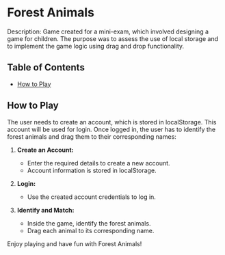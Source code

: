 # Forest Animals

Description: Game created for a mini-exam, which involved designing a game for children. 
The purpose was to assess the use of local storage and to implement the game logic using drag and drop functionality.

## Table of Contents

- [How to Play](#how-to-play)

## How to Play

The user needs to create an account, which is stored in localStorage. This account will be used for login. Once logged in, the user has to identify the forest animals and drag them to their corresponding names:

1. **Create an Account:**
   - Enter the required details to create a new account.
   - Account information is stored in localStorage.

2. **Login:**
   - Use the created account credentials to log in.

3. **Identify and Match:**
   - Inside the game, identify the forest animals.
   - Drag each animal to its corresponding name.

Enjoy playing and have fun with Forest Animals!
